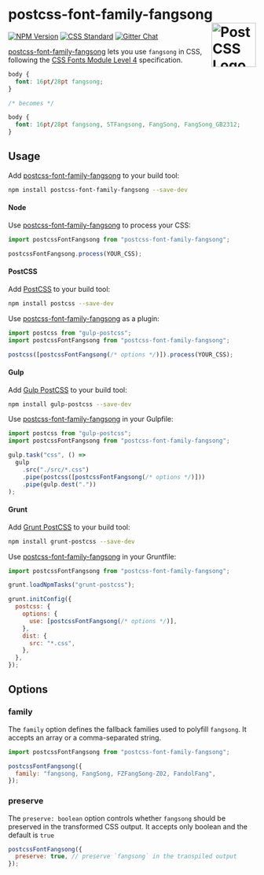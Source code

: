 # postcss-font-family-fangsong [<img src="https://postcss.github.io/postcss/logo.svg" alt="PostCSS Logo" width="90" height="90" align="right">][postcss]

[![NPM Version][npm-img]][npm-url]
[![CSS Standard][css-img]][css-url]
[![Gitter Chat][git-img]][git-url]

[postcss-font-family-fangsong] lets you use `fangsong` in CSS, following the
[CSS Fonts Module Level 4] specification.

```css
body {
  font: 16pt/28pt fangsong;
}

/* becomes */

body {
  font: 16pt/28pt fangsong, STFangsong, FangSong, FangSong_GB2312;
}
```

## Usage

Add [postcss-font-family-fangsong] to your build tool:

```bash
npm install postcss-font-family-fangsong --save-dev
```

#### Node

Use [postcss-font-family-fangsong] to process your CSS:

```js
import postcssFontFangsong from "postcss-font-family-fangsong";

postcssFontFangsong.process(YOUR_CSS);
```

#### PostCSS

Add [PostCSS] to your build tool:

```bash
npm install postcss --save-dev
```

Use [postcss-font-family-fangsong] as a plugin:

```js
import postcss from "gulp-postcss";
import postcssFontFangsong from "postcss-font-family-fangsong";

postcss([postcssFontFangsong(/* options */)]).process(YOUR_CSS);
```

#### Gulp

Add [Gulp PostCSS] to your build tool:

```bash
npm install gulp-postcss --save-dev
```

Use [postcss-font-family-fangsong] in your Gulpfile:

```js
import postcss from "gulp-postcss";
import postcssFontFangsong from "postcss-font-family-fangsong";

gulp.task("css", () =>
  gulp
    .src("./src/*.css")
    .pipe(postcss([postcssFontFangsong(/* options */)]))
    .pipe(gulp.dest("."))
);
```

#### Grunt

Add [Grunt PostCSS] to your build tool:

```bash
npm install grunt-postcss --save-dev
```

Use [postcss-font-family-fangsong] in your Gruntfile:

```js
import postcssFontFangsong from "postcss-font-family-fangsong";

grunt.loadNpmTasks("grunt-postcss");

grunt.initConfig({
  postcss: {
    options: {
      use: [postcssFontFangsong(/* options */)],
    },
    dist: {
      src: "*.css",
    },
  },
});
```

## Options

### family

The `family` option defines the fallback families used to polyfill `fangsong`.
It accepts an array or a comma-separated string.

```js
import postcssFontFangsong from "postcss-font-family-fangsong";

postcssFontFangsong({
  family: "fangsong, FangSong, FZFangSong-Z02, FandolFang",
});
```

### preserve

The `preserve: boolean` option controls whether `fangsong` should be preserved in the transformed CSS output.
It accepts only boolean and the default is `true`

```js
postcssFontFangsong({
  preserve: true, // preserve `fangsong` in the transpiled output
});
```

[css-img]: https://csstools.github.io/cssdb/badge/fangsong-font-family.svg
[css-url]: https://csstools.github.io/cssdb/#fangsong-font-family
[npm-img]: https://img.shields.io/npm/v/postcss-font-family-fangsong.svg
[npm-url]: https://www.npmjs.com/package/postcss-font-family-fangsong
[git-img]: https://img.shields.io/badge/support-chat-blue.svg
[git-url]: https://gitter.im/postcss/postcss
[css fonts module level 4]: https://drafts.csswg.org/css-fonts-4/#fangsong-def
[gulp postcss]: https://github.com/postcss/gulp-postcss
[grunt postcss]: https://github.com/nDmitry/grunt-postcss
[postcss-font-family-fangsong]: https://github.com/JLHwung/postcss-font-family-fangsong
[postcss]: https://github.com/postcss/postcss
